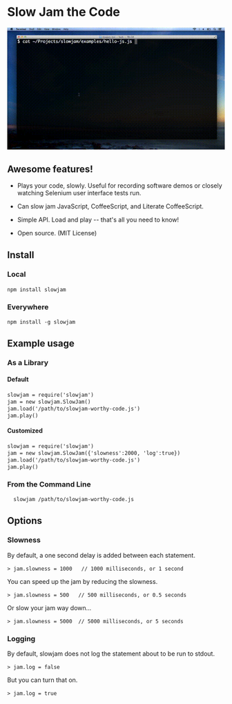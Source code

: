 Slow Jam the Code
===========

![slowjam](https://raw.githubusercontent.com/hugs/slowjam/master/examples/slowjam.gif "Slow Jam the Code")


## Awesome features!

- Plays your code, slowly. Useful for recording software demos or closely watching Selenium user interface tests run.

- Can slow jam JavaScript, CoffeeScript, and Literate CoffeeScript.

- Simple API. Load and play -- that's all you need to know!

- Open source. (MIT License)


## Install

### Local

    npm install slowjam

### Everywhere

    npm install -g slowjam

## Example usage

### As a Library

#### Default
 
    slowjam = require('slowjam')
    jam = new slowjam.SlowJam()
    jam.load('/path/to/slowjam-worthy-code.js')
    jam.play()

#### Customized
    slowjam = require('slowjam')
    jam = new slowjam.SlowJam({'slowness':2000, 'log':true})
    jam.load('/path/to/slowjam-worthy-code.js')
    jam.play()

### From the Command Line

      slowjam /path/to/slowjam-worthy-code.js

## Options

### Slowness

By default, a one second delay is added between each statement.

    > jam.slowness = 1000   // 1000 milliseconds, or 1 second
   
You can speed up the jam by reducing the slowness.
   
    > jam.slowness = 500   // 500 milliseconds, or 0.5 seconds

Or slow your jam way down...
  
    > jam.slowness = 5000  // 5000 milliseconds, or 5 seconds
    
### Logging    

By default, slowjam does not log the statement about to be run to stdout.

    > jam.log = false

But you can turn that on.

    > jam.log = true
